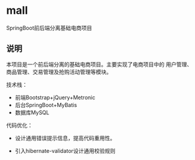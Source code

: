 # mall
SpringBoot前后端分离基础电商项目

## 说明

本项目是一个前后端分离的基础电商项目。主要实现了电商项目中的 用户管理、商品管理、交易管理及抢购活动管理等模块。

技术栈：

- 前端Bootstrap+jQuery+Metronic
- 后台SpringBoot+MyBatis
- 数据库MySQL

代码优化：

- 设计通用错误提示信息，提高代码重用性。

- 引入hibernate-validator设计通用校验规则